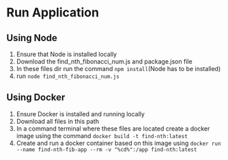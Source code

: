 # Run Application

## Using Node

1. Ensure that Node is installed locally
2. Download the find_nth_fibonacci_num.js and package.json file
3. In these files dir run the command `npm install`(Node has to be installed)
4. run `node find_nth_fibonacci_num.js`

## Using Docker

1. Ensure Docker is installed and running locally
2. Download all files in this path
3. In a command terminal where these files are located create a docker image using the command
   `docker build -t find-nth:latest`
4. Create and run a docker container based on this image using
   `docker run --name find-nth-fib-app --rm -v "%cd%":/app find-nth:latest`
